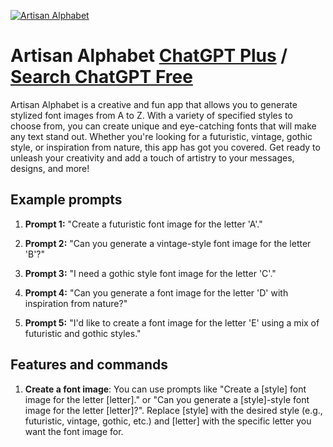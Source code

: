 
[![Artisan Alphabet](https://files.oaiusercontent.com/file-E2iYNeczAd0uJj7SFh3m1wD6?se=2123-10-18T04%3A11%3A16Z&sp=r&sv=2021-08-06&sr=b&rscc=max-age%3D31536000%2C%20immutable&rscd=attachment%3B%20filename%3D18d6de16-d0b6-4175-94e5-f0feb1b94d67.png&sig=WD1Voi8ObRegMfVGQCzc6E3h9ScbE3ym7F9Xr1mp524%3D)](https://chat.openai.com/g/g-zPGKKLjG5-artisan-alphabet)

# Artisan Alphabet [ChatGPT Plus](https://chat.openai.com/g/g-zPGKKLjG5-artisan-alphabet) / [Search ChatGPT Free](https://gptcall.net/index.html#/?search=Artisan%20Alphabet)

Artisan Alphabet is a creative and fun app that allows you to generate stylized font images from A to Z. With a variety of specified styles to choose from, you can create unique and eye-catching fonts that will make any text stand out. Whether you're looking for a futuristic, vintage, gothic style, or inspiration from nature, this app has got you covered. Get ready to unleash your creativity and add a touch of artistry to your messages, designs, and more!

## Example prompts

1. **Prompt 1:** "Create a futuristic font image for the letter 'A'."

2. **Prompt 2:** "Can you generate a vintage-style font image for the letter 'B'?"

3. **Prompt 3:** "I need a gothic style font image for the letter 'C'."

4. **Prompt 4:** "Can you generate a font image for the letter 'D' with inspiration from nature?"

5. **Prompt 5:** "I'd like to create a font image for the letter 'E' using a mix of futuristic and gothic styles."

## Features and commands

1. **Create a font image**: You can use prompts like "Create a [style] font image for the letter [letter]." or "Can you generate a [style]-style font image for the letter [letter]?". Replace [style] with the desired style (e.g., futuristic, vintage, gothic, etc.) and [letter] with the specific letter you want the font image for.



